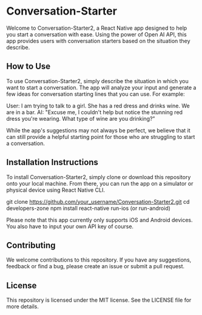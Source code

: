 # Conversation-Starter
Welcome to Conversation-Starter2, a React Native app designed to help you start a conversation with ease. Using the power of Open AI API, this app provides users with conversation starters based on the situation they describe.

## How to Use
To use Conversation-Starter2, simply describe the situation in which you want to start a conversation. The app will analyze your input and generate a few ideas for conversation starting lines that you can use. For example:

User: I am trying to talk to a girl. She has a red dress and drinks wine. We are in a bar.
AI: "Excuse me, I couldn't help but notice the stunning red dress you're wearing. What type of wine are you drinking?”

While the app's suggestions may not always be perfect, we believe that it can still provide a helpful starting point for those who are struggling to start a conversation.

## Installation Instructions
To install Conversation-Starter2, simply clone or download this repository onto your local machine. From there, you can run the app on a simulator or physical device using React Native CLI.

git clone https://github.com/your_username/Conversation-Starter2.git
cd developers-zone
npm install
react-native run-ios (or run-android)

Please note that this app currently only supports iOS and Android devices. You also have to input your own API key of course.

## Contributing
We welcome contributions to this repository. If you have any suggestions, feedback or find a bug, please create an issue or submit a pull request.

## License
This repository is licensed under the MIT license. See the LICENSE file for more details.

